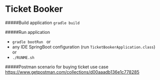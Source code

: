 # Ticket Booker

#####Build application
`gradle build `

#####Run application
- `gradle bootRun ` 
or
- any IDE SpringBoot configuration (run `TicketBookerApplication.class`)
or
- `./RUNME.sh`

#####Postman scenario for buying ticket use case
https://www.getpostman.com/collections/d00aaadb136e1c778285
